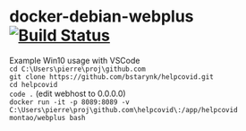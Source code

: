 # docker-debian-webplus [![Build Status](https://travis-ci.com/montao/docker-debian-webplus.svg?branch=master)](https://travis-ci.com/montao/docker-debian-webplus)  

Example Win10 usage with VSCode  
`cd C:\Users\pierre\proj\github.com`  
`git clone https://github.com/bstarynk/helpcovid.git`  
`cd helpcovid`  
`code .` (edit webhost to 0.0.0.0)  
`docker run -it -p 8089:8089 -v C:\Users\pierre\proj\github.com\helpcovid\:/app/helpcovid montao/webplus bash`

